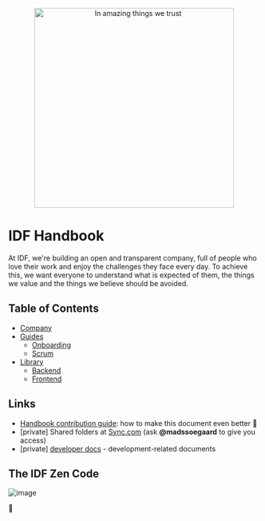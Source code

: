 <p align="center"><img src="https://public-media.interaction-design.org/images/idf-logo-full-expanded.svg" alt="In amazing things we trust" width="400"></p>

# IDF Handbook

At IDF, we're building an open and transparent company, full of people who love their work and enjoy the challenges they face every day.
To achieve this, we want everyone to understand what is expected of them, the things we value and the things we believe should be avoided.

## Table of Contents

- [Company](/company/README.md)
- [Guides](/guides/README.md)
  - [Onboarding](/guides/onboarding/README.md)
  - [Scrum](/guides/scrum/README.md)
- [Library](/library/README.md)
  - [Backend](/library/back-end/README.md)
  - [Frontend](/library/front-end/README.md)

## Links

- [Handbook contribution guide](CONTRIBUTING.md): how to make this document even better 🦄
- [private] Shared folders at [Sync.com](https://cp.sync.com/files/) (ask **@madssoegaard** to give you access)
- [private] [developer docs](https://github.com/InteractionDesignFoundation/IDF-web/blob/develop/docs/README.md) - development-related documents

## The IDF Zen Code

![image](https://user-images.githubusercontent.com/13465519/45677743-8445e980-bb67-11e8-9243-9ae29dea255a.png)

🦄
